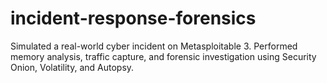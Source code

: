 # incident-response-forensics
 Simulated a real-world cyber incident on Metasploitable 3. Performed memory analysis, traffic capture, and forensic investigation using Security Onion, Volatility, and Autopsy.
